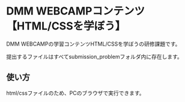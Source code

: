 # DMM WEBCAMPコンテンツ【HTML/CSSを学ぼう】
DMM WEBCAMPの学習コンテンツHTML/CSSを学ぼうの研修課題です。

提出するファイルはすべてsubmission_problemフォルダ内に存在します。

## 使い方
html/cssファイルのため、PCのブラウザで実行できます。